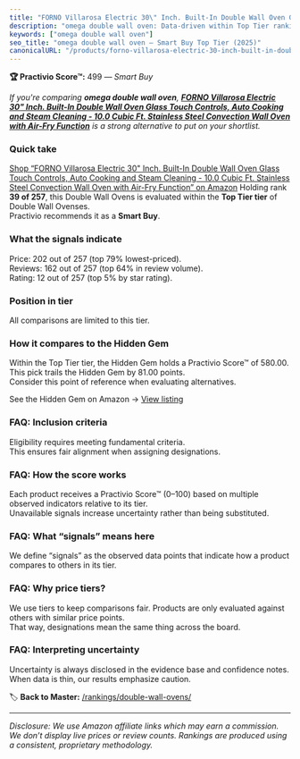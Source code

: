 ```yaml
---
title: "FORNO Villarosa Electric 30\" Inch. Built-In Double Wall Oven Glass Touch Controls, Auto Cooking and Steam Cleaning - 10.0 Cubic Ft. Stainless Steel Convection Wall Oven with Air-Fry Function"
description: "omega double wall oven: Data-driven within Top Tier ranking using the Practivio Score™. Positioned by quality, value, demand, findability, momentum."
keywords: ["omega double wall oven"]
seo_title: "omega double wall oven — Smart Buy Top Tier (2025)"
canonicalURL: "/products/forno-villarosa-electric-30-inch-built-in-double-wall-oven-glass-touch-controls-auto-cooking-and-steam-cleaning-100-cubic-ft-stainless-steel-convection-wall-oven-with-air-fry-function-B0BJ4BZ6RT/"
---
```


**🏆 Practivio Score™:** 499 — _Smart Buy_


*If you're comparing **omega double wall oven**, **[FORNO Villarosa Electric 30" Inch. Built-In Double Wall Oven Glass Touch Controls, Auto Cooking and Steam Cleaning - 10.0 Cubic Ft. Stainless Steel Convection Wall Oven with Air-Fry Function](https://www.amazon.com/dp/B0BJ4BZ6RT?tag=practivio-20)** is a strong alternative to put on your shortlist.*
### Quick take
[Shop “FORNO Villarosa Electric 30" Inch. Built-In Double Wall Oven Glass Touch Controls, Auto Cooking and Steam Cleaning - 10.0 Cubic Ft. Stainless Steel Convection Wall Oven with Air-Fry Function” on Amazon](https://www.amazon.com/dp/B0BJ4BZ6RT?tag=practivio-20)
Holding rank **39 of 257**, this Double Wall Ovens is evaluated within the **Top Tier tier** of Double Wall Ovenses.  
Practivio recommends it as a **Smart Buy**.

### What the signals indicate
Price: 202 out of 257 (top 79% lowest-priced).  
Reviews: 162 out of 257 (top 64% in review volume).  
Rating: 12 out of 257 (top 5% by star rating).  

### Position in tier
All comparisons are limited to this tier.

### How it compares to the Hidden Gem
Within the Top Tier tier, the Hidden Gem holds a Practivio Score™ of 580.00.  
This pick trails the Hidden Gem by 81.00 points.  
Consider this point of reference when evaluating alternatives.  

See the Hidden Gem on Amazon → [View listing](https://www.amazon.com/dp/B00N45FU58?tag=practivio-20)

### FAQ: Inclusion criteria
Eligibility requires meeting fundamental criteria.  
This ensures fair alignment when assigning designations.

### FAQ: How the score works
Each product receives a Practivio Score™ (0–100) based on multiple observed indicators relative to its tier.  
Unavailable signals increase uncertainty rather than being substituted.

### FAQ: What “signals” means here
We define “signals” as the observed data points that indicate how a product compares to others in its tier.

### FAQ: Why price tiers?
We use tiers to keep comparisons fair. Products are only evaluated against others with similar price points.  
That way, designations mean the same thing across the board.

### FAQ: Interpreting uncertainty
Uncertainty is always disclosed in the evidence base and confidence notes.  
When data is thin, our results emphasize caution.


🏷️ **Back to Master:** [/rankings/double-wall-ovens/](/rankings/double-wall-ovens/)

---
_Disclosure: We use Amazon affiliate links which may earn a commission. We don’t display live prices or review counts. Rankings are produced using a consistent, proprietary methodology._
